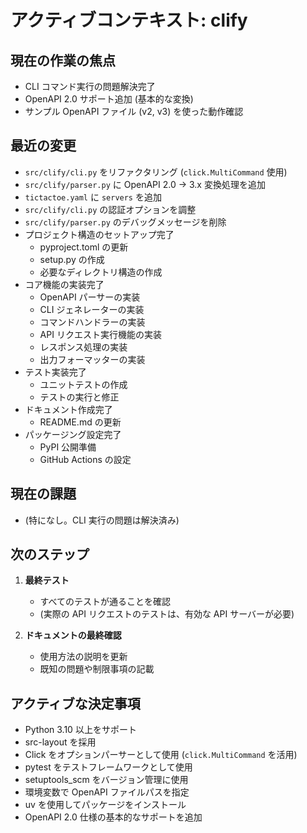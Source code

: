 # アクティブコンテキスト: clify

## 現在の作業の焦点

- CLI コマンド実行の問題解決完了
- OpenAPI 2.0 サポート追加 (基本的な変換)
- サンプル OpenAPI ファイル (v2, v3) を使った動作確認

## 最近の変更

- `src/clify/cli.py` をリファクタリング (`click.MultiCommand` 使用)
- `src/clify/parser.py` に OpenAPI 2.0 -> 3.x 変換処理を追加
- `tictactoe.yaml` に `servers` を追加
- `src/clify/cli.py` の認証オプションを調整
- `src/clify/parser.py` のデバッグメッセージを削除
- プロジェクト構造のセットアップ完了
  - pyproject.toml の更新
  - setup.py の作成
  - 必要なディレクトリ構造の作成
- コア機能の実装完了
  - OpenAPI パーサーの実装
  - CLI ジェネレーターの実装
  - コマンドハンドラーの実装
  - API リクエスト実行機能の実装
  - レスポンス処理の実装
  - 出力フォーマッターの実装
- テスト実装完了
  - ユニットテストの作成
  - テストの実行と修正
- ドキュメント作成完了
  - README.md の更新
- パッケージング設定完了
  - PyPI 公開準備
  - GitHub Actions の設定

## 現在の課題

- (特になし。CLI 実行の問題は解決済み)

## 次のステップ

1. **最終テスト**

   - すべてのテストが通ることを確認
   - (実際の API リクエストのテストは、有効な API サーバーが必要)

2. **ドキュメントの最終確認**
   - 使用方法の説明を更新
   - 既知の問題や制限事項の記載

## アクティブな決定事項

- Python 3.10 以上をサポート
- src-layout を採用
- Click をオプションパーサーとして使用 (`click.MultiCommand` を活用)
- pytest をテストフレームワークとして使用
- setuptools_scm をバージョン管理に使用
- 環境変数で OpenAPI ファイルパスを指定
- uv を使用してパッケージをインストール
- OpenAPI 2.0 仕様の基本的なサポートを追加
